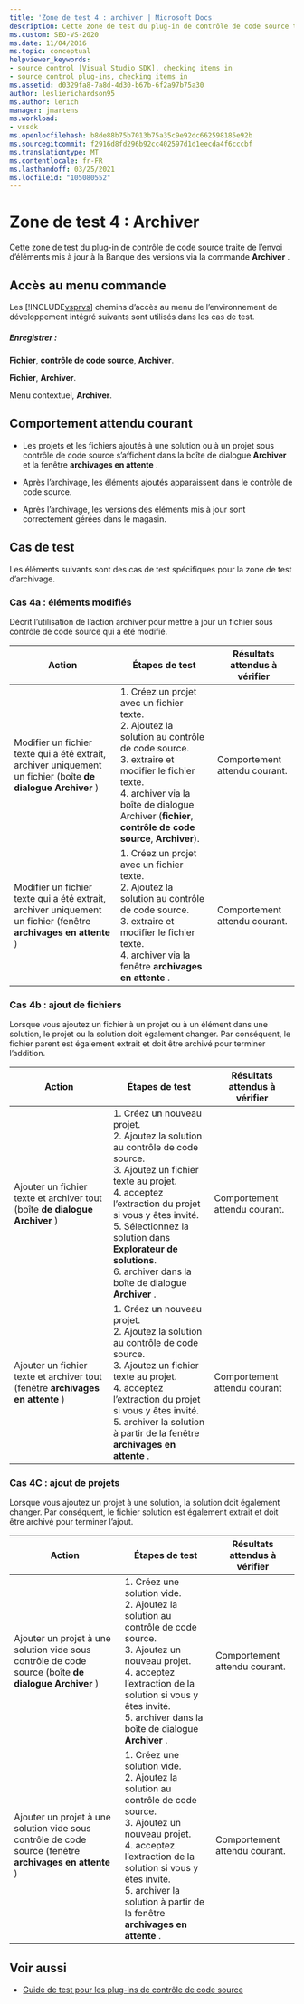 ```yaml
---
title: 'Zone de test 4 : archiver | Microsoft Docs'
description: Cette zone de test du plug-in de contrôle de code source traite de l’envoi d’éléments mis à jour à la Banque des versions à l’aide de la commande Archiver.
ms.custom: SEO-VS-2020
ms.date: 11/04/2016
ms.topic: conceptual
helpviewer_keywords:
- source control [Visual Studio SDK], checking items in
- source control plug-ins, checking items in
ms.assetid: d0329fa8-7a8d-4d30-b67b-6f2a97b75a30
author: leslierichardson95
ms.author: lerich
manager: jmartens
ms.workload:
- vssdk
ms.openlocfilehash: b8de88b75b7013b75a35c9e92dc662598185e92b
ms.sourcegitcommit: f2916d8fd296b92cc402597d1d1eecda4f6cccbf
ms.translationtype: MT
ms.contentlocale: fr-FR
ms.lasthandoff: 03/25/2021
ms.locfileid: "105080552"
---
```

# <a name="test-area-4-check-in"></a>Zone de test 4 : Archiver
Cette zone de test du plug-in de contrôle de code source traite de l’envoi d’éléments mis à jour à la Banque des versions via la commande **Archiver** .

## <a name="command-menu-access"></a>Accès au menu commande
 Les [!INCLUDE[vsprvs](../../code-quality/includes/vsprvs_md.md)] chemins d’accès au menu de l’environnement de développement intégré suivants sont utilisés dans les cas de test.

##### <a name="check-in"></a>Enregistrer :
 **Fichier**, **contrôle de code source**, **Archiver**.

 **Fichier**, **Archiver**.

 Menu contextuel, **Archiver**.

## <a name="common-expected-behavior"></a>Comportement attendu courant

- Les projets et les fichiers ajoutés à une solution ou à un projet sous contrôle de code source s’affichent dans la boîte de dialogue **Archiver** et la fenêtre **archivages en attente** .

- Après l’archivage, les éléments ajoutés apparaissent dans le contrôle de code source.

- Après l’archivage, les versions des éléments mis à jour sont correctement gérées dans le magasin.

## <a name="test-cases"></a>Cas de test
 Les éléments suivants sont des cas de test spécifiques pour la zone de test d’archivage.

### <a name="case-4a-modified-items"></a>Cas 4a : éléments modifiés
 Décrit l’utilisation de l’action archiver pour mettre à jour un fichier sous contrôle de code source qui a été modifié.

|Action|Étapes de test|Résultats attendus à vérifier|
|------------|----------------|--------------------------------|
|Modifier un fichier texte qui a été extrait, archiver uniquement un fichier (boîte **de dialogue Archiver** )|1. Créez un projet avec un fichier texte.<br />2. Ajoutez la solution au contrôle de code source.<br />3. extraire et modifier le fichier texte.<br />4. archiver via la boîte de dialogue Archiver (**fichier**, **contrôle de code source**, **Archiver**).|Comportement attendu courant.|
|Modifier un fichier texte qui a été extrait, archiver uniquement un fichier (fenêtre **archivages en attente** )|1. Créez un projet avec un fichier texte.<br />2. Ajoutez la solution au contrôle de code source.<br />3. extraire et modifier le fichier texte.<br />4. archiver via la fenêtre **archivages en attente** .|Comportement attendu courant.|

### <a name="case-4b-adding-files"></a>Cas 4b : ajout de fichiers
 Lorsque vous ajoutez un fichier à un projet ou à un élément dans une solution, le projet ou la solution doit également changer. Par conséquent, le fichier parent est également extrait et doit être archivé pour terminer l’addition.

|Action|Étapes de test|Résultats attendus à vérifier|
|------------|----------------|--------------------------------|
|Ajouter un fichier texte et archiver tout (boîte **de dialogue Archiver** )|1. Créez un nouveau projet.<br />2. Ajoutez la solution au contrôle de code source.<br />3. Ajoutez un fichier texte au projet.<br />4. acceptez l’extraction du projet si vous y êtes invité.<br />5. Sélectionnez la solution dans **Explorateur de solutions**.<br />6. archiver dans la boîte de dialogue **Archiver** .|Comportement attendu courant.|
|Ajouter un fichier texte et archiver tout (fenêtre **archivages en attente** )|1. Créez un nouveau projet.<br />2. Ajoutez la solution au contrôle de code source.<br />3. Ajoutez un fichier texte au projet.<br />4. acceptez l’extraction du projet si vous y êtes invité.<br />5. archiver la solution à partir de la fenêtre **archivages en attente** .|Comportement attendu courant|

### <a name="case-4c-adding-projects"></a>Cas 4C : ajout de projets
 Lorsque vous ajoutez un projet à une solution, la solution doit également changer. Par conséquent, le fichier solution est également extrait et doit être archivé pour terminer l’ajout.

|Action|Étapes de test|Résultats attendus à vérifier|
|------------|----------------|--------------------------------|
|Ajouter un projet à une solution vide sous contrôle de code source (boîte **de dialogue Archiver** )|1. Créez une solution vide.<br />2. Ajoutez la solution au contrôle de code source.<br />3. Ajoutez un nouveau projet.<br />4. acceptez l’extraction de la solution si vous y êtes invité.<br />5. archiver dans la boîte de dialogue **Archiver** .|Comportement attendu courant.|
|Ajouter un projet à une solution vide sous contrôle de code source (fenêtre **archivages en attente** )|1. Créez une solution vide.<br />2. Ajoutez la solution au contrôle de code source.<br />3. Ajoutez un nouveau projet.<br />4. acceptez l’extraction de la solution si vous y êtes invité.<br />5. archiver la solution à partir de la fenêtre **archivages en attente** .|Comportement attendu courant.|

## <a name="see-also"></a>Voir aussi
- [Guide de test pour les plug-ins de contrôle de code source](../../extensibility/internals/test-guide-for-source-control-plug-ins.md)
